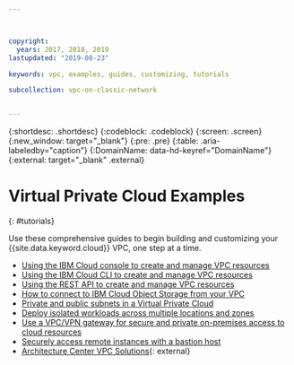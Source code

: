 ```yaml
---



copyright:
  years: 2017, 2018, 2019
lastupdated: "2019-08-23"

keywords: vpc, examples, guides, customizing, tutorials

subcollection: vpc-on-classic-network


---
```


{:shortdesc: .shortdesc}
{:codeblock: .codeblock}
{:screen: .screen}
{:new_window: target="_blank"}
{:pre: .pre}
{:table: .aria-labeledby="caption"}
{:DomainName: data-hd-keyref="DomainName"}
{:external: target="_blank" .external}

# Virtual Private Cloud Examples
{: #tutorials}

Use these comprehensive guides to begin building and customizing your {{site.data.keyword.cloud}} VPC, one step at a time.

* [Using the IBM Cloud console to create and manage VPC resources](/docs/vpc-on-classic?topic=vpc-on-classic-creating-a-vpc-using-the-ibm-cloud-console)
* [Using the IBM Cloud CLI to create and manage VPC resources](/docs/vpc-on-classic?topic=vpc-on-classic-creating-a-vpc-using-the-ibm-cloud-cli)
* [Using the REST API to create and manage VPC resources](/docs/vpc-on-classic?topic=vpc-on-classic-creating-a-vpc-using-the-rest-apis)
* [How to connect to IBM Cloud Object Storage from your VPC](/docs/vpc-on-classic?topic=vpc-on-classic-connecting-to-ibm-cloud-object-storage-from-a-vpc)
* [Private and public subnets in a Virtual Private Cloud](/docs/vpc-on-classic?topic=solution-tutorials-vpc-public-app-private-backend)
* [Deploy isolated workloads across multiple locations and zones](/docs/vpc-on-classic?topic=solution-tutorials-vpc-multi-region)
* [Use a VPC/VPN gateway for secure and private on-premises access to cloud resources](/docs/vpc-on-classic?topic=solution-tutorials-vpc-site2site-vpn)
* [Securely access remote instances with a bastion host](/docs/vpc-on-classic?topic=solution-tutorials-vpc-secure-management-bastion-server)
* [Architecture Center VPC Solutions](https://www.ibm.com/cloud/garage/architectures/virtual-private-cloud-subdomain){: external}

